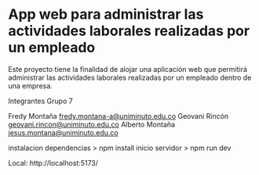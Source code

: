 # App web para administrar las actividades laborales realizadas por un empleado
Este proyecto tiene la finalidad de alojar una aplicación web que permitirá administrar las actividades laborales realizadas por un empleado dentro de una empresa.

Integrantes Grupo 7

Fredy Montaña              fredy.montana-a@uniminuto.edu.co
Geovani Rincón             geovani.rincon@uniminuto.edu.co
Alberto Montaña            jesus.montana@uniminuto.edu.co

instalacion dependencias  > npm install
inicio servidor > npm run dev

Local:   http://localhost:5173/